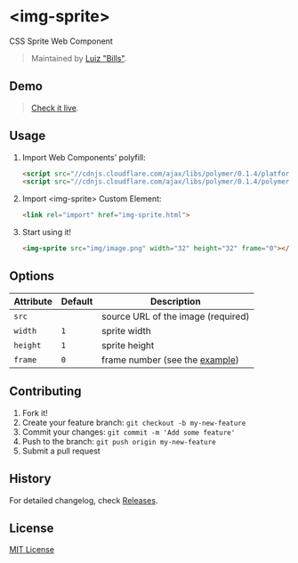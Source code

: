# &lt;img-sprite&gt;

CSS Sprite Web Component

> Maintained by [Luiz "Bills"](https://github.com/luizbills).

## Demo

> [Check it live](http://jsfiddle.net/luizbills/GtJ2m/embedded/result,html/).

## Usage

1. Import Web Components' polyfill:

    ```html
    <script src="//cdnjs.cloudflare.com/ajax/libs/polymer/0.1.4/platform.js"></script>
    <script src="//cdnjs.cloudflare.com/ajax/libs/polymer/0.1.4/polymer.js"></script>
    ```

2. Import &lt;img-sprite&gt; Custom Element:

    ```html
    <link rel="import" href="img-sprite.html">
    ```

3. Start using it!

    ```html
    <img-sprite src="img/image.png" width="32" height="32" frame="0"></img-sprite>
    ```

## Options

Attribute  | Default | Description
---        | ---     | ---
`src`      |         | source URL of the image (required)
`width`    | `1`     | sprite width
`height`   | `1`     | sprite height
`frame`    | `0`     | frame number (see the [example](http://jsfiddle.net/luizbills/GtJ2m/embedded/result,html/))

## Contributing

1. Fork it!
2. Create your feature branch: `git checkout -b my-new-feature`
3. Commit your changes: `git commit -m 'Add some feature'`
4. Push to the branch: `git push origin my-new-feature`
5. Submit a pull request

## History

For detailed changelog, check [Releases](https://github.com/webcomponents/element-boilerplate/releases).

## License

[MIT License](http://opensource.org/licenses/MIT)
